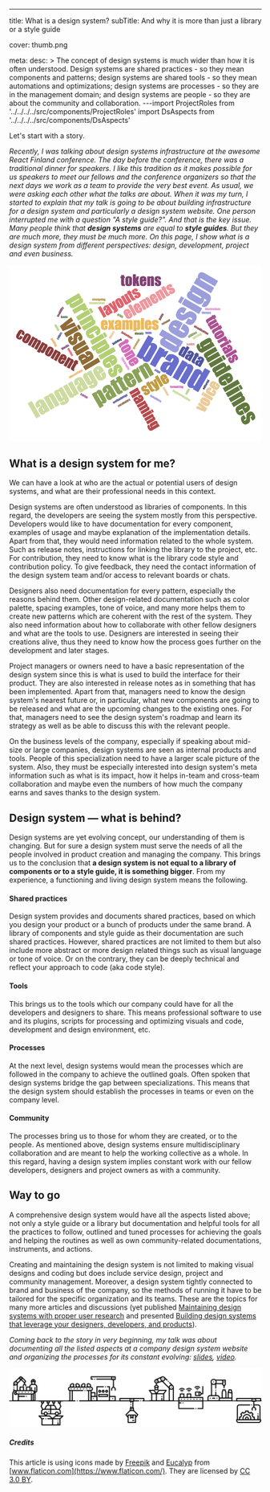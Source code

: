 ---

title: What is a design system?
subTitle: And why it is more than just a library or a style guide

cover: thumb.png

meta:
desc: >
The concept of design systems is much wider than how it is often understood. Design systems are shared practices -
so they mean components and patterns; design systems are shared tools - so they mean automations and optimizations;
design systems are processes - so they are in the management domain; and design systems are people - so they are
about the community and collaboration.
---import ProjectRoles from '../../../../src/components/ProjectRoles'
import DsAspects from '../../../../src/components/DsAspects'

Let's start with a story.

<i>

Recently, I was talking about design systems infrastructure at the awesome React Finland conference. The day before the
conference, there was a traditional dinner for speakers. I like this tradition as it makes possible for us speakers to
meet our fellows and the conference organizers so that the next days we work as a team to provide the very best event. As
usual, we were asking each other what the talks are about. When it was my turn, I started to explain that my talk is
going to be about building infrastructure for a design system and particularly a design system website. One person
interrupted me with a question "A style guide?". And that is the key issue. Many people think that **design systems**
are
equal to **style guides**. But they are much more, they must be much more. On this page, I show what is a design system from
different perspectives: design, development, project and even business.

</i>

![](thumb.png)

## What is a design system for me?

We can have a look at who are the actual or potential users of design systems, and what are their professional needs in
this context.

<ProjectRoles role="developer" side="left"/><div class="clearfix">
Design systems are often understood as libraries of components. In this regard, the developers are seeing the system
mostly from this perspective. Developers would like to have documentation for every component, examples of usage and
maybe explanation of the implementation details. Apart from that, they would need information related to the whole
system. Such as release notes, instructions for linking the library to the project, etc. For contribution, they need to
know what is the library code style and contribution policy. To give feedback, they need the contact information of the design system team and/or access to relevant boards or chats.

</div>

<ProjectRoles role="designer" side="right"/><div class="clearfix">
Designers also need documentation for every pattern, especially the reasons behind them. Other design-related
documentation such as color palette, spacing examples, tone of voice, and many more helps them to create new patterns
which are coherent with the rest of the system. They also need information about how to collaborate with other fellow
designers and what are the tools to use. Designers are interested in seeing their creations alive, thus they
need to know how the process goes further on the development and later stages.

</div>

<ProjectRoles role="owner" side="left"/><div class="clearfix">
Project managers or owners need to have a basic representation of the design system since this is what is used to build the
interface for their product. They are also interested in release notes as in something that has been implemented. Apart from that, managers need to know the design system's nearest future or, in particular, what new components are going to be
released and what are the upcoming changes to the existing ones. For that, managers need to see the design system's
roadmap and learn its strategy as well as be able to discuss this with the relevant people.

</div>

<ProjectRoles role="business" side="right"/><div class="clearfix">
On the business levels of the company, especially if speaking about mid-size or large companies, design systems are seen
as internal products and tools. People of this specialization need to have a larger scale picture of the system.
Also, they must be especially interested into design system's meta information such as what is its impact, how it helps
in-team and cross-team collaboration and maybe even the numbers of how much the company earns and saves thanks to the
design system.

</div>

## Design system — what is behind?

Design systems are yet evolving concept, our understanding of them is changing. But for sure a design system must serve the
needs of all the people involved in product creation and managing the company. This brings us to the conclusion that **a design
system is not equal to a library of components or to a style guide, it is something bigger**. From my experience, a
functioning and living design system means the following.

#### Shared practices

<DsAspects aspect="shared-practices" side="left"/><div class="clearfix">
Design system provides and documents shared practices, based on which you design your product or a bunch of products under
the same brand. A library of components and style guide as their documentation are such shared practices. However,
shared practices are not limited to them but also include more abstract or more design related things such as visual
language or tone of voice. Or on the contrary, they can be deeply technical and reflect your approach to code (aka code
style).

</div>

#### Tools

<DsAspects aspect="tools" side="left"/><div class="clearfix">
This brings us to the tools which our company could have for all the developers and designers to share. This means
professional software to use and its plugins, scripts for processing and optimizing visuals and code, development and
design environment, etc.

</div>

#### Processes

<DsAspects aspect="processes" side="left"/><div class="clearfix">
At the next level, design systems would mean the processes which are followed in the company to achieve the outlined
goals. Often spoken that design systems bridge the gap between specializations. This means that the design system should
establish the processes in teams or even on the company level.

</div>

#### Community

<DsAspects aspect="community" side="left"/><div class="clearfix">
The processes bring us to those for whom they are created, or to the people. As mentioned above, design systems ensure multidisciplinary collaboration and are meant to help the working collective as a whole. In this regard, having a design
system implies constant work with our fellow developers, designers and project owners as with a community.

</div>

## Way to go

A comprehensive design system would have all the aspects listed above; not only a style guide or a library but
documentation and helpful tools for all the practices to follow, outlined and tuned processes for achieving the goals and
helping the routines as well as own community-related documentations, instruments, and actions.

Creating and maintaining the design system is not limited to making visual designs and coding but does include service
design, project and community management. Moreover, a design system tightly connected to brand and business of the company, so the
methods of running it have to be tailored for the specific organization and its teams. These are the topics for
many more articles and discussions (yet published [Maintaining design systems with proper user
research](https://medium.com/elisa-design/maintaining-design-systems-with-user-research-3ba5feafc336) and presented
[Building design systems that leverage your designers, developers, and
products](http://varya.me/design-systems-thinking/)).

<i>

Coming back to the story in very beginning, my talk was about documenting all the listed aspects at a company design
system website and organizing the processes for its constant evolving: [slides](https://varya.me/react-finland-2019/),
[video](https://youtu.be/gDkUpx0dVc0?t=9993).

</i>

![](./ds-infrastructure.png)

##### Credits

This article is using icons made by [Freepik](https://www.freepik.com/) and
[Eucalyp](https://creativemarket.com/eucalyp) from [www.flaticon.com](https://www.flaticon.com/).
They are licensed by
[CC 3.0 BY](http://creativecommons.org/licenses/by/3.0/).
